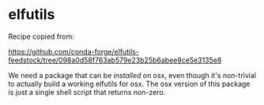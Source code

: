 # elfutils

Recipe copied from:

https://github.com/conda-forge/elfutils-feedstock/tree/098a0d58f763ab579e23b25b6abee8ce5e3135e8

We need a package that can be _installed_ on osx, even though it's non-trivial
to actually build a working elfutils for osx. The osx version of this package is
just a single shell script that returns non-zero.
